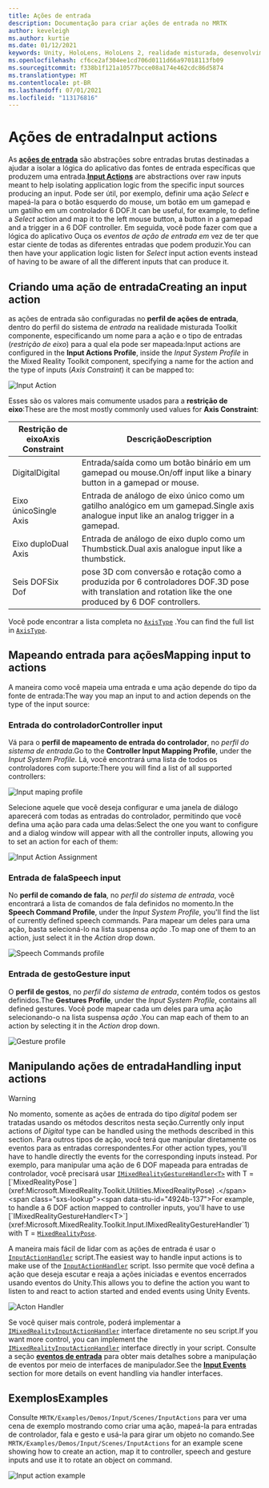 ```yaml
---
title: Ações de entrada
description: Documentação para criar ações de entrada no MRTK
author: keveleigh
ms.author: kurtie
ms.date: 01/12/2021
keywords: Unity, HoloLens, HoloLens 2, realidade misturada, desenvolvimento, MRTK, InputActions,
ms.openlocfilehash: cf6ce2af304ee1cd706d0111d66a97018113fb09
ms.sourcegitcommit: f338b1f121a10577bcce08a174e462cdc86d5874
ms.translationtype: MT
ms.contentlocale: pt-BR
ms.lasthandoff: 07/01/2021
ms.locfileid: "113176816"
---
```

# <a name="input-actions"></a><span data-ttu-id="4924b-104">Ações de entrada</span><span class="sxs-lookup"><span data-stu-id="4924b-104">Input actions</span></span>

<span data-ttu-id="4924b-105">As [**ações de entrada**](input-actions.md) são abstrações sobre entradas brutas destinadas a ajudar a isolar a lógica do aplicativo das fontes de entrada específicas que produzem uma entrada.</span><span class="sxs-lookup"><span data-stu-id="4924b-105">[**Input Actions**](input-actions.md) are abstractions over raw inputs meant to help isolating application logic from the specific input sources producing an input.</span></span> <span data-ttu-id="4924b-106">Pode ser útil, por exemplo, definir uma ação *Select* e mapeá-la para o botão esquerdo do mouse, um botão em um gamepad e um gatilho em um controlador 6 DOF.</span><span class="sxs-lookup"><span data-stu-id="4924b-106">It can be useful, for example, to define a *Select* action and map it to the left mouse button, a button in a gamepad and a trigger in a 6 DOF controller.</span></span> <span data-ttu-id="4924b-107">Em seguida, você pode fazer com que a lógica do aplicativo Ouça os *eventos de ação de entrada em* vez de ter que estar ciente de todas as diferentes entradas que podem produzir.</span><span class="sxs-lookup"><span data-stu-id="4924b-107">You can then have your application logic listen for *Select* input action events instead of having to be aware of all the different inputs that can produce it.</span></span>

## <a name="creating-an-input-action"></a><span data-ttu-id="4924b-108">Criando uma ação de entrada</span><span class="sxs-lookup"><span data-stu-id="4924b-108">Creating an input action</span></span>

<span data-ttu-id="4924b-109">as ações de entrada são configuradas no **perfil de ações de entrada**, dentro do perfil do sistema de *entrada* na realidade misturada Toolkit componente, especificando um nome para a ação e o tipo de entradas (*restrição de eixo*) para a qual ela pode ser mapeada:</span><span class="sxs-lookup"><span data-stu-id="4924b-109">Input actions are configured in the **Input Actions Profile**, inside the *Input System Profile* in the Mixed Reality Toolkit component, specifying a name for the action and the type of inputs (*Axis Constraint*) it can be mapped to:</span></span>

<img src="../images/input/InputActions.png" alt="Input Action" style="max-width:100%;">

<span data-ttu-id="4924b-110">Esses são os valores mais comumente usados para a **restrição de eixo**:</span><span class="sxs-lookup"><span data-stu-id="4924b-110">These are the most mostly commonly used values for **Axis Constraint**:</span></span>

<span data-ttu-id="4924b-111">Restrição de eixo</span><span class="sxs-lookup"><span data-stu-id="4924b-111">Axis Constraint</span></span> | <span data-ttu-id="4924b-112">Descrição</span><span class="sxs-lookup"><span data-stu-id="4924b-112">Description</span></span>
--- | ---
<span data-ttu-id="4924b-113">Digital</span><span class="sxs-lookup"><span data-stu-id="4924b-113">Digital</span></span> | <span data-ttu-id="4924b-114">Entrada/saída como um botão binário em um gamepad ou mouse.</span><span class="sxs-lookup"><span data-stu-id="4924b-114">On/off input like a binary button in a gamepad or mouse.</span></span>
<span data-ttu-id="4924b-115">Eixo único</span><span class="sxs-lookup"><span data-stu-id="4924b-115">Single Axis</span></span> | <span data-ttu-id="4924b-116">Entrada de análogo de eixo único como um gatilho analógico em um gamepad.</span><span class="sxs-lookup"><span data-stu-id="4924b-116">Single axis analogue input like an analog trigger in a gamepad.</span></span>
<span data-ttu-id="4924b-117">Eixo duplo</span><span class="sxs-lookup"><span data-stu-id="4924b-117">Dual Axis</span></span> | <span data-ttu-id="4924b-118">Entrada de análogo de eixo duplo como um Thumbstick.</span><span class="sxs-lookup"><span data-stu-id="4924b-118">Dual axis analogue input like a thumbstick.</span></span>
<span data-ttu-id="4924b-119">Seis DOF</span><span class="sxs-lookup"><span data-stu-id="4924b-119">Six Dof</span></span> | <span data-ttu-id="4924b-120">pose 3D com conversão e rotação como a produzida por 6 controladores DOF.</span><span class="sxs-lookup"><span data-stu-id="4924b-120">3D pose with translation and rotation like the one produced by 6 DOF controllers.</span></span>

<span data-ttu-id="4924b-121">Você pode encontrar a lista completa no [`AxisType`](xref:Microsoft.MixedReality.Toolkit.Utilities.AxisType) .</span><span class="sxs-lookup"><span data-stu-id="4924b-121">You can find the full list in [`AxisType`](xref:Microsoft.MixedReality.Toolkit.Utilities.AxisType).</span></span>

## <a name="mapping-input-to-actions"></a><span data-ttu-id="4924b-122">Mapeando entrada para ações</span><span class="sxs-lookup"><span data-stu-id="4924b-122">Mapping input to actions</span></span>

<span data-ttu-id="4924b-123">A maneira como você mapeia uma entrada e uma ação depende do tipo da fonte de entrada:</span><span class="sxs-lookup"><span data-stu-id="4924b-123">The way you map an input to and action depends on the type of the input source:</span></span>

### <a name="controller-input"></a><span data-ttu-id="4924b-124">Entrada do controlador</span><span class="sxs-lookup"><span data-stu-id="4924b-124">Controller input</span></span>

<span data-ttu-id="4924b-125">Vá para o **perfil de mapeamento de entrada do controlador**, no *perfil do sistema de entrada*.</span><span class="sxs-lookup"><span data-stu-id="4924b-125">Go to the **Controller Input Mapping Profile**, under the *Input System Profile*.</span></span> <span data-ttu-id="4924b-126">Lá, você encontrará uma lista de todos os controladores com suporte:</span><span class="sxs-lookup"><span data-stu-id="4924b-126">There you will find a list of all supported controllers:</span></span>

<img src="../images/input/ControllerInputMappingProfile.PNG" alt="Input maping profile" style="max-width:100%;">

<span data-ttu-id="4924b-127">Selecione aquele que você deseja configurar e uma janela de diálogo aparecerá com todas as entradas do controlador, permitindo que você defina uma ação para cada uma delas:</span><span class="sxs-lookup"><span data-stu-id="4924b-127">Select the one you want to configure and a dialog window will appear with all the controller inputs, allowing you to set an action for each of them:</span></span>

<img src="../images/input/InputActionAssignment.PNG" alt="Input Action Assignment" style="max-width:100%;">

### <a name="speech-input"></a><span data-ttu-id="4924b-128">Entrada de fala</span><span class="sxs-lookup"><span data-stu-id="4924b-128">Speech input</span></span>

<span data-ttu-id="4924b-129">No **perfil de comando de fala**, no *perfil do sistema de entrada*, você encontrará a lista de comandos de fala definidos no momento.</span><span class="sxs-lookup"><span data-stu-id="4924b-129">In the **Speech Command Profile**, under the *Input System Profile*, you'll find the list of currently defined speech commands.</span></span> <span data-ttu-id="4924b-130">Para mapear um deles para uma ação, basta selecioná-lo na lista suspensa *ação* .</span><span class="sxs-lookup"><span data-stu-id="4924b-130">To map one of them to an action, just select it in the *Action* drop down.</span></span>

<img src="../images/input/SpeechCommandsProfile.png" alt="Speech Commands profile" style="max-width:100%;">

### <a name="gesture-input"></a><span data-ttu-id="4924b-131">Entrada de gesto</span><span class="sxs-lookup"><span data-stu-id="4924b-131">Gesture input</span></span>

<span data-ttu-id="4924b-132">O **perfil de gestos**, no *perfil do sistema de entrada*, contém todos os gestos definidos.</span><span class="sxs-lookup"><span data-stu-id="4924b-132">The **Gestures Profile**, under the *Input System Profile*, contains all defined gestures.</span></span> <span data-ttu-id="4924b-133">Você pode mapear cada um deles para uma ação selecionando-o na lista suspensa *ação* .</span><span class="sxs-lookup"><span data-stu-id="4924b-133">You can map each of them to an action by selecting it in the *Action* drop down.</span></span>

<img src="../images/input/GestureProfile.png" alt="Gesture profile" style="max-width:100%;">

## <a name="handling-input-actions"></a><span data-ttu-id="4924b-134">Manipulando ações de entrada</span><span class="sxs-lookup"><span data-stu-id="4924b-134">Handling input actions</span></span>

> [!WARNING]
> <span data-ttu-id="4924b-135">No momento, somente as ações de entrada do tipo *digital* podem ser tratadas usando os métodos descritos nesta seção.</span><span class="sxs-lookup"><span data-stu-id="4924b-135">Currently only input actions of *Digital* type can be handled using the methods described in this section.</span></span> <span data-ttu-id="4924b-136">Para outros tipos de ação, você terá que manipular diretamente os eventos para as entradas correspondentes.</span><span class="sxs-lookup"><span data-stu-id="4924b-136">For other action types, you'll have to handle directly the events for the corresponding inputs instead.</span></span> <span data-ttu-id="4924b-137">Por exemplo, para manipular uma ação de 6 DOF mapeada para entradas de controlador, você precisará usar [`IMixedRealityGestureHandler<T>`](xref:Microsoft.MixedReality.Toolkit.Input.IMixedRealityGestureHandler`1) with T = [`MixedRealityPose`](xref:Microsoft.MixedReality.Toolkit.Utilities.MixedRealityPose) .</span><span class="sxs-lookup"><span data-stu-id="4924b-137">For example, to handle a 6 DOF action mapped to controller inputs, you'll have to use [`IMixedRealityGestureHandler<T>`](xref:Microsoft.MixedReality.Toolkit.Input.IMixedRealityGestureHandler`1) with T = [`MixedRealityPose`](xref:Microsoft.MixedReality.Toolkit.Utilities.MixedRealityPose).</span></span>

<span data-ttu-id="4924b-138">A maneira mais fácil de lidar com as ações de entrada é usar o [`InputActionHandler`](xref:Microsoft.MixedReality.Toolkit.Input.InputActionHandler) script.</span><span class="sxs-lookup"><span data-stu-id="4924b-138">The easiest way to handle input actions is to make use of the [`InputActionHandler`](xref:Microsoft.MixedReality.Toolkit.Input.InputActionHandler) script.</span></span> <span data-ttu-id="4924b-139">Isso permite que você defina a ação que deseja escutar e reaja a ações iniciadas e eventos encerrados usando eventos do Unity.</span><span class="sxs-lookup"><span data-stu-id="4924b-139">This allows you to define the action you want to listen to and react to action started and ended events using Unity Events.</span></span>

<img src="../images/input/InputActionHandler.PNG" alt="Acton Handler" style="max-width:100%;">

<span data-ttu-id="4924b-140">Se você quiser mais controle, poderá implementar a [`IMixedRealityInputActionHandler`](xref:Microsoft.MixedReality.Toolkit.Input.IMixedRealityInputActionHandler) interface diretamente no seu script.</span><span class="sxs-lookup"><span data-stu-id="4924b-140">If you want more control, you can implement the [`IMixedRealityInputActionHandler`](xref:Microsoft.MixedReality.Toolkit.Input.IMixedRealityInputActionHandler) interface directly in your script.</span></span> <span data-ttu-id="4924b-141">Consulte a seção [**eventos de entrada**](input-events.md) para obter mais detalhes sobre a manipulação de eventos por meio de interfaces de manipulador.</span><span class="sxs-lookup"><span data-stu-id="4924b-141">See the [**Input Events**](input-events.md) section for more details on event handling via handler interfaces.</span></span>

## <a name="examples"></a><span data-ttu-id="4924b-142">Exemplos</span><span class="sxs-lookup"><span data-stu-id="4924b-142">Examples</span></span>

<span data-ttu-id="4924b-143">Consulte `MRTK/Examples/Demos/Input/Scenes/InputActions` para ver uma cena de exemplo mostrando como criar uma ação, mapeá-la para entradas de controlador, fala e gesto e usá-la para girar um objeto no comando.</span><span class="sxs-lookup"><span data-stu-id="4924b-143">See `MRTK/Examples/Demos/Input/Scenes/InputActions` for an example scene showing how to create an action, map it to controller, speech and gesture inputs and use it to rotate an object on command.</span></span>

<img src="../images/input/InputActionsExample.PNG" alt="Input action example" style="max-width:100%;">
